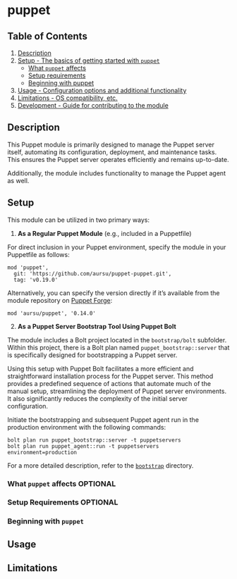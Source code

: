 # puppet

## Table of Contents

1. [Description](#description)
1. [Setup - The basics of getting started with `puppet`](#setup)
    * [What `puppet` affects](#what-puppet-affects)
    * [Setup requirements](#setup-requirements)
    * [Beginning with puppet](#beginning-with-puppet)
1. [Usage - Configuration options and additional functionality](#usage)
1. [Limitations - OS compatibility, etc.](#limitations)
1. [Development - Guide for contributing to the module](#development)

## Description

This Puppet module is primarily designed to manage the Puppet server itself,
automating its configuration, deployment, and maintenance tasks. This ensures
the Puppet server operates efficiently and remains up-to-date.

Additionally, the module includes functionality to manage the Puppet agent as well.

## Setup

This module can be utilized in two primary ways:

1. **As a Regular Puppet Module** (e.g., included in a Puppetfile)

  For direct inclusion in your Puppet environment, specify the module in your Puppetfile as follows:

  ```
  mod 'puppet',
    git: 'https://github.com/aursu/puppet-puppet.git',
    tag: 'v0.19.0'
  ```

  Alternatively, you can specify the version directly if it’s available from the module repository on [Puppet Forge](https://forge.puppet.com/modules/aursu/puppet/readme):

  ```
  mod 'aursu/puppet', '0.14.0'
  ```

2. **As a Puppet Server Bootstrap Tool Using Puppet Bolt**

  The module includes a Bolt project located in the `bootstrap/bolt` subfolder. Within this project, there is a Bolt plan named `puppet_bootstrap::server` that is specifically designed for bootstrapping a Puppet server.

  Using this setup with Puppet Bolt facilitates a more efficient and straightforward installation process for the Puppet server. This method provides a predefined sequence of actions that automate much of the manual setup, streamlining the deployment of Puppet server environments. It also significantly reduces the complexity of the initial server configuration.

  Initiate the bootstrapping and subsequent Puppet agent run in the production environment with the following commands:

  ```
  bolt plan run puppet_bootstrap::server -t puppetservers
  bolt plan run puppet_agent::run -t puppetservers environment=production
  ```

  For a more detailed description, refer to the [`bootstrap`](bootstrap/README.md) directory.

### What `puppet` affects **OPTIONAL**

### Setup Requirements **OPTIONAL**

### Beginning with `puppet`

## Usage

## Limitations